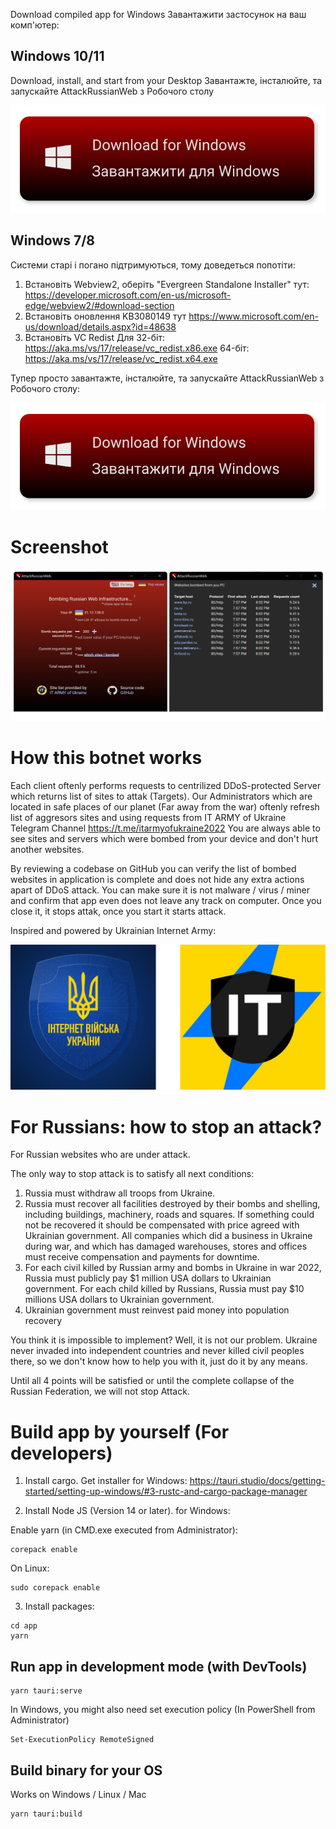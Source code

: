 
Download compiled app for Windows
Завантажити застосунок на ваш комп'ютер:

## Windows 10/11

Download, install, and start from your Desktop
Завантажте, інсталюйте, та запускайте AttackRussianWeb з Робочого столу


[![Get app for Windows](./app/assets/dlWin.svg)](https://github.com/redblackfury/AttackRussianWeb/releases/download/v2.1/attackrussianweb.v2.1.msi)
<!-- [![Get app for Mac](./app/assets/dlMac.svg)](https://github.com) -->

## Windows 7/8

Системи старі і погано підтримуються, тому доведеться попотіти:
1. Встановіть Webview2, оберіть "Evergreen Standalone Installer" тут: https://developer.microsoft.com/en-us/microsoft-edge/webview2/#download-section
2. Встановіть оновлення KB3080149 тут https://www.microsoft.com/en-us/download/details.aspx?id=48638 
2. Встановіть VC Redist Для 32-біт: https://aka.ms/vs/17/release/vc_redist.x86.exe 64-біт: https://aka.ms/vs/17/release/vc_redist.x64.exe

Тупер просто завантажте, інсталюйте, та запускайте AttackRussianWeb з Робочого столу:

[![Get app for Windows](./app/assets/dlWin.svg)](https://github.com/redblackfury/AttackRussianWeb/releases/download/v2.1/attackrussianweb.v2.1.msi)

# Screenshot


[![Preview](./app/assets/screen.svg)](./app/assets/screen.svg)


# How this botnet works

Each client oftenly performs requests to centrilized DDoS-protected Server which returns list of sites to attak (Targets). Our Administrators which are located in safe places of our planet (Far away from the war) oftenly refresh list of aggresors sites and using requests from IT ARMY of Ukraine Telegram Channel https://t.me/itarmyofukraine2022
You are always able to see sites and servers which were bombed from your device and don't hurt another websites.

By reviewing a codebase on GitHub you can verify the list of bombed websites in application is complete and does not hide any extra actions apart of DDoS attack. You can make sure it is not malware / virus / miner and confirm that app even does not leave any track on computer. Once you close it, it stops attak, once you start it starts attack.

Inspired and powered by Ukrainian Internet Army:

[![it army of ukraine](./app/assets/itarmyukraine.svg)](https://www.facebook.com/ukrainian.internet.army/)


# For Russians: how to stop an attack?

For Russian websites who are under attack.

The only way to stop attack is to satisfy all next conditions:

1. Russia must withdraw all troops from Ukraine.
2. Russia must recover all facilities destroyed by their bombs and shelling, including buildings, machinery, roads and squares. If something could not be recovered it should be compensated with price agreed with Ukrainian government. All companies which did a business in Ukraine during war, and which has damaged warehouses, stores and offices must receive compensation and payments for downtime.
3. For each civil killed by Russian army and bombs in Ukraine in war 2022, Russia must publicly pay $1 million USA dollars to Ukrainian government. For each child killed by Russians, Russia must pay $10 millions USA dollars to Ukrainian government.
4. Ukrainian government must reinvest paid money into population recovery

You think it is impossible to implement? Well, it is not our problem. Ukraine never invaded into independent countries and never killed civil peoples there, so we don't know how to help you with it, just do it by any means.

Until all 4 points will be satisfied or until the complete collapse of the Russian Federation, we will not stop Attack.


# Build app by yourself (For developers)

1) Install cargo. Get installer for Windows: https://tauri.studio/docs/getting-started/setting-up-windows/#3-rustc-and-cargo-package-manager

2) Install Node JS (Version 14 or later). for Windows:

Enable yarn (in CMD.exe executed from Administrator):

```
corepack enable
```

On Linux:

```
sudo corepack enable
```



3) Install packages:

```
cd app
yarn
```

## Run app in development mode (with DevTools)

```
yarn tauri:serve
```

In Windows, you might also need set execution policy (In PowerShell from Administrator)

```
Set-ExecutionPolicy RemoteSigned
```

## Build binary for your OS

Works on Windows / Linux / Mac

```
yarn tauri:build
```


